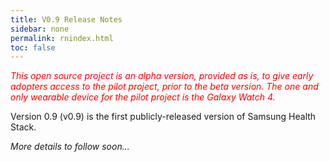```yaml
---
title: V0.9 Release Notes
sidebar: none
permalink: rnindex.html
toc: false
---
```


<span style="color:red">*This open source project is an alpha version, provided as is, to give early adopters access to the pilot project, prior to the beta version. The one and only wearable device for the pilot project is the Galaxy Watch 4.*</span>

Version 0.9 (v0.9) is the first publicly-released version of Samsung Health Stack.

*More details to follow soon...* 